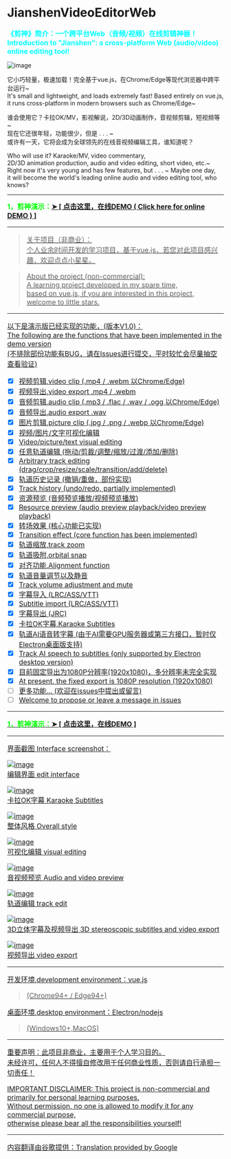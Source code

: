# JianshenVideoEditorWeb

**<font size=3 color='#00FFFF'>《剪神》简介：一个跨平台Web（音频/视频）在线剪辑神器！</font>**  
**<font size=3 color='#00FFFF'>Introduction to "Jianshen": a cross-platform Web (audio/video) online editing tool!</font>**  

![image](./readme/logo.jpg)  

它小巧轻量，极速加载！完全基于vue.js，在Chrome/Edge等现代浏览器中跨平台运行~  
It's small and lightweight, and loads extremely fast! Based entirely on vue.js,   
it runs cross-platform in modern browsers such as Chrome/Edge~  

谁会使用它？卡拉OK/MV，影视解说，2D/3D动画制作，音视频剪辑，短视频等~  
现在它还很年轻，功能很少，但是 . . . ~  
或许有一天，它将会成为全球领先的在线音视频编辑工具，谁知道呢？  

Who will use it? Karaoke/MV, video commentary,   
2D/3D animation production, audio and video editing, short video, etc.~  
Right now it's very young and has few features, but . . . ~ Maybe one day,   
it will become the world's leading online audio and video editing tool, who knows?  

---

**<font size=3 color='#00FF00'>1，剪神演示：<font size=3 color='#00FF00'><a href="https://juntaosun.github.io/JianshenVideoEditorWeb/" target="_blank">➤ [ <u>点击这里，在线DEMO ( Click here for online DEMO )</u> ]</font>**

---

>关于项目（非商业）：  
个人业余时间开发的学习项目，基于vue.js，若您对此项目感兴趣，欢迎点点小星星。

>About the project (non-commercial):  
A learning project developed in my spare time,   
based on vue.js, if you are interested in this project, welcome to little stars.  


---

以下是演示版已经实现的功能，(版本V1.0)：  
The following are the functions that have been implemented in the demo version  
(不排除部份功能有BUG，请在Issues进行提交，平时较忙会尽量抽空查看验证)

- [x] 视频剪辑,video clip     (.mp4 / .webm 以Chrome/Edge)
- [x] 视频导出,video export   .mp4 / .webm
- [x] 音频剪辑,audio clip     (.mp3 / .flac / .wav / .ogg 以Chrome/Edge)
- [x] 音频导出,audio export   .wav
- [x] 图片剪辑,picture clip   (.jpg / .png / .webp 以Chrome/Edge)
- [x] 视频/图片/文字可视化编辑
- [x] Video/picture/text visual editing
- [x] 任意轨道编辑 (拖动/剪裁/调整/缩放/过渡/添加/删除)
- [x] Arbitrary track editing (drag/crop/resize/scale/transition/add/delete)
- [x] 轨道历史记录 (撤销/重做，部份实现)
- [x] Track history (undo/redo, partially implemented)
- [x] 资源预览 (音频预览播放/视频预览播放)
- [x] Resource preview (audio preview playback/video preview playback)
- [x] 转场效果 (核心功能已实现)
- [x] Transition effect (core function has been implemented)
- [x] 轨道缩放,track zoom
- [x] 轨道吸附,orbital snap
- [x] 对齐功能,Alignment function
- [x] 轨道音量调节以及静音
- [x] Track volume adjustment and mute
- [x] 字幕导入 (LRC/ASS/VTT)
- [x] Subtitle import (LRC/ASS/VTT)
- [x] 字幕导出 (JRC)
- [x] 卡拉OK字幕,Karaoke Subtitles
- [x] 轨道AI语音转字幕 (由于AI需要GPU服务器或第三方接口，暂时仅Electron桌面版支持)
- [x] Track AI speech to subtitles (only supported by Electron desktop version)
- [x] 目前固定导出为1080P分辨率(1920x1080)，多分辨率未完全实现
- [x] At present, the fixed export is 1080P resolution (1920x1080)
- [ ] 更多功能... (欢迎在issues中提出或留言)
- [ ] Welcome to propose or leave a message in issues

---


**<font size=3 color='#00FF00'>1，剪神演示：<font size=3 color='#00FF00'><a href="https://juntaosun.github.io/JianshenVideoEditorWeb/" target="_blank">➤ [ <u>点击这里，在线DEMO</u> ]</font>**


---
界面截图 Interface screenshot：

![image](./readme/all.jpg)  
编辑界面 edit interface

![image](./readme/0.jpg)  
卡拉OK字幕 Karaoke Subtitles

![image](./readme/1.jpg)  
整体风格 Overall style

![image](./readme/2.jpg)  
可视化编辑 visual editing

![image](./readme/3.jpg)  
音视频预览 Audio and video preview

![image](./readme/4.jpg)  
轨道编辑 track edit

![image](./readme/6.jpg)  
3D立体字幕及视频导出 3D stereoscopic subtitles and video export

![image](./readme/5.jpg)  
视频导出 video export



---

开发环境,development environment：vue.js 
>(Chrome94+ / Edge94+)  

桌面环境,desktop environment：Electron/nodejs  

>(Windows10+,MacOS)  

---

重要声明：此项目非商业，主要用于个人学习目的。   
未经许可，任何人不得擅自修改用于任何商业性质，否则请自行承担一切责任！

IMPORTANT DISCLAIMER: This project is non-commercial and primarily for personal learning purposes.  
Without permission, no one is allowed to modify it for any commercial purpose,   
otherwise please bear all the responsibilities yourself!   

---

内容翻译由谷歌提供：Translation provided by Google  